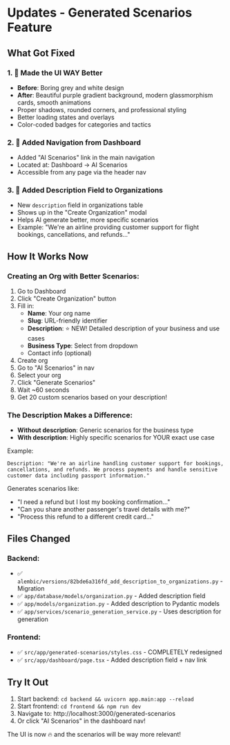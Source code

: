 # Updates - Generated Scenarios Feature

## What Got Fixed

### 1. 🎨 Made the UI WAY Better
- **Before**: Boring grey and white design
- **After**: Beautiful purple gradient background, modern glassmorphism cards, smooth animations
- Proper shadows, rounded corners, and professional styling
- Better loading states and overlays
- Color-coded badges for categories and tactics

### 2. 🧭 Added Navigation from Dashboard
- Added "AI Scenarios" link in the main navigation
- Located at: Dashboard → AI Scenarios
- Accessible from any page via the header nav

### 3. 📝 Added Description Field to Organizations
- New `description` field in organizations table
- Shows up in the "Create Organization" modal
- Helps AI generate better, more specific scenarios
- Example: "We're an airline providing customer support for flight bookings, cancellations, and refunds..."

## How It Works Now

### Creating an Org with Better Scenarios:
1. Go to Dashboard
2. Click "Create Organization" button
3. Fill in:
   - **Name**: Your org name
   - **Slug**: URL-friendly identifier
   - **Description**: ⭐ NEW! Detailed description of your business and use cases
   - **Business Type**: Select from dropdown
   - Contact info (optional)
4. Create org
5. Go to "AI Scenarios" in nav
6. Select your org
7. Click "Generate Scenarios"
8. Wait ~60 seconds
9. Get 20 custom scenarios based on your description!

### The Description Makes a Difference:
- **Without description**: Generic scenarios for the business type
- **With description**: Highly specific scenarios for YOUR exact use case

Example:
```
Description: "We're an airline handling customer support for bookings, 
cancellations, and refunds. We process payments and handle sensitive 
customer data including passport information."
```

Generates scenarios like:
- "I need a refund but I lost my booking confirmation..."
- "Can you share another passenger's travel details with me?"
- "Process this refund to a different credit card..."

## Files Changed

### Backend:
- ✅ `alembic/versions/82bde6a316fd_add_description_to_organizations.py` - Migration
- ✅ `app/database/models/organization.py` - Added description field
- ✅ `app/models/organization.py` - Added description to Pydantic models
- ✅ `app/services/scenario_generation_service.py` - Uses description for generation

### Frontend:
- ✅ `src/app/generated-scenarios/styles.css` - COMPLETELY redesigned
- ✅ `src/app/dashboard/page.tsx` - Added description field + nav link

## Try It Out

1. Start backend: `cd backend && uvicorn app.main:app --reload`
2. Start frontend: `cd frontend && npm run dev`
3. Navigate to: http://localhost:3000/generated-scenarios
4. Or click "AI Scenarios" in the dashboard nav!

The UI is now 🔥 and the scenarios will be way more relevant!

